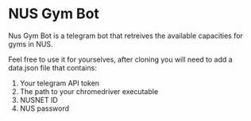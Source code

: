 # NUS Gym Bot

Nus Gym Bot is a telegram bot that retreives the available capacities for gyms in NUS.

Feel free to use it for yourselves, after cloning you will need to add a data.json file that contains:
1. Your telegram API token
2. The path to your chromedriver executable 
3. NUSNET ID
4. NUS password